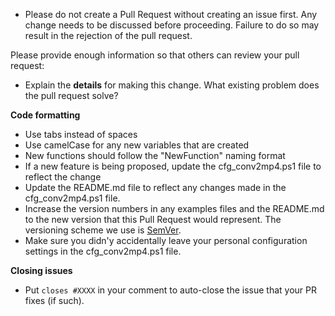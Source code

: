 * Please do not create a Pull Request without creating an issue first.
Any change needs to be discussed before proceeding.
Failure to do so may result in the rejection of the pull request.

Please provide enough information so that others can review your pull request:

* Explain the **details** for making this change. What existing problem does the pull request solve?

<!-- Example: When "Adding a function to do X", explain why it is necessary to have a way to do X. -->

**Code formatting**

* Use tabs instead of spaces
* Use camelCase for any new variables that are created
* New functions should follow the "NewFunction" naming format
* If a new feature is being proposed, update the cfg_conv2mp4.ps1 file to reflect the change
* Update the README.md file to reflect any changes made in the cfg_conv2mp4.ps1 file.
* Increase the version numbers in any examples files and the README.md to the new version that this Pull Request would represent. The versioning scheme we use is [SemVer](http://semver.org/).
* Make sure you didn'y accidentally leave your personal configuration settings in the cfg_conv2mp4.ps1 file.

**Closing issues**

* Put `closes #XXXX` in your comment to auto-close the issue that your PR fixes (if such).
